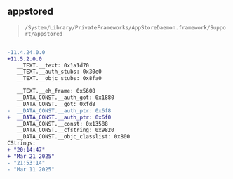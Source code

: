 ## appstored

> `/System/Library/PrivateFrameworks/AppStoreDaemon.framework/Support/appstored`

```diff

-11.4.24.0.0
+11.5.2.0.0
   __TEXT.__text: 0x1a1d70
   __TEXT.__auth_stubs: 0x30e0
   __TEXT.__objc_stubs: 0x8fa0

   __TEXT.__eh_frame: 0x5608
   __DATA_CONST.__auth_got: 0x1880
   __DATA_CONST.__got: 0xfd8
-  __DATA_CONST.__auth_ptr: 0x6f8
+  __DATA_CONST.__auth_ptr: 0x6f0
   __DATA_CONST.__const: 0x13588
   __DATA_CONST.__cfstring: 0x9820
   __DATA_CONST.__objc_classlist: 0x800
CStrings:
+ "20:14:47"
+ "Mar 21 2025"
- "21:53:14"
- "Mar 11 2025"

```
